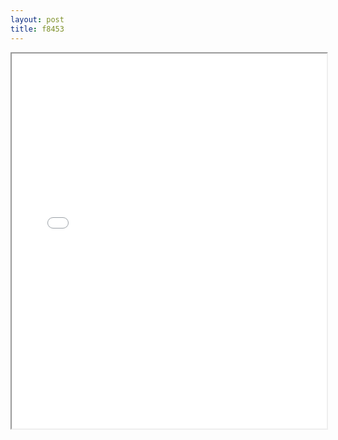 ```yaml
---
layout: post
title: f8453
---
```


<div class="pdf-container">
<iframe src="ea/assets/pdfs/f8453.pdf" height="600" width="100%" allowFullScreen="true"></iframe>
</div>

